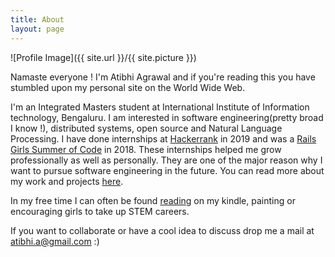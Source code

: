 ```yaml
---
title: About
layout: page
---
```

![Profile Image]({{ site.url }}/{{ site.picture }})

Namaste everyone !
I'm Atibhi Agrawal and if you're reading this you have stumbled upon my personal site on the World Wide Web.

I'm an Integrated Masters student at International Institute of Information technology, Bengaluru. I am interested in software engineering(pretty broad I know !), distributed systems, open source and Natural Language Processing.
I have done internships at [Hackerrank](https://www.hackerrank.com/) in 2019 and was a [Rails Girls Summer of Code](https://railsgirlssummerofcode.org/blog/2018-07-30-introducing-team-rubies) in 2018. These internships helped me grow professionally as well as personally. They are one of the major reason why I want to pursue software engineering in the future. You can read more about my work and projects [here](http://linkedin.com/in/atibhi-agrawal-267525149/).

<!-- #### Causes I feel strongly about

- __Mental Health__ - Mental health is still a taboo in India.The need for counseling and therapy is looked upon as a weakness. It becomes difficult for a person with a history of mental illness to lead a normal life, socially and professionally. Even colleges do not give access to professional counsellors for their students, making youth extremely vulnerable. During the summer of 2017, I volunteered at a [non-profit organization](http://shishusarothi.org/) that works in the area of early intervention and rehabilitation, education, livelihoods, advocacy, and awareness as well as protection of rights and legal aid for children and persons with disabilities in North East India. I worked with kids who had physical and mental health issues. That was extremely fulfilling for me and motivates me to keep working towards improving mental health. Moreover, the organization that I worked with in Rails Girls Summer of Code was [if-me.org.](https://www.if-me.org/) It is a community for mental health experiences. One of the main reasons why I wanted to work for if-me is because I wanted to destigmatize mental health issues. I built a Reporting and Blocking feature for the community.

- __Women in Tech__ -  I also have a vision of having more underrepresented communities in tech and work strongly towards that. In the year 2018, there were only two females from my college to have ever taken part in any Open Source programs. I wanted to change that and started the Lean In Chapter IIITB. As the founder of this chapter, I have conducted various workshops for freshman and sophomore students. Workshops range from Hacktoberfest workshops to helping them get into open source programs. The best part is that in just a span of three months I was able to increase the number of girls from 2 to 10 ! Yes, this year 10 freshman girls have been selected for Girlscript Summer of Code.  -->

In my free time I can often be found [reading](https://www.goodreads.com/user/show/74108752-atibhi-agrawal) on my kindle, painting or encouraging girls to take up STEM careers. 

If you want to collaborate or have a cool idea to discuss drop me a mail at atibhi.a@gmail.com :) 

